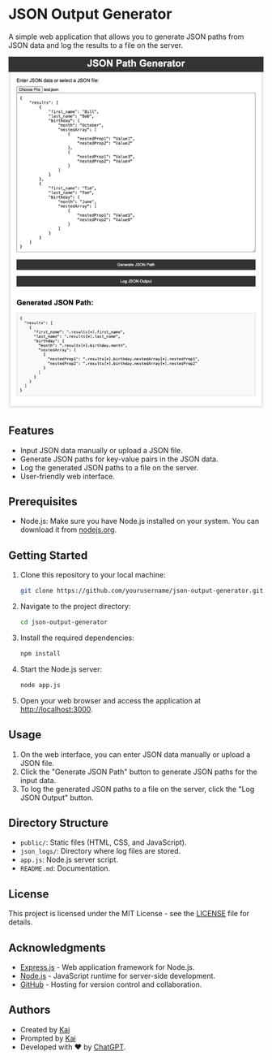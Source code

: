 # JSON Output Generator

A simple web application that allows you to generate JSON paths from JSON data and log the results to a file on the server.

![screenshot of app interface](image.png)

## Features

- Input JSON data manually or upload a JSON file.
- Generate JSON paths for key-value pairs in the JSON data.
- Log the generated JSON paths to a file on the server.
- User-friendly web interface.

## Prerequisites

- Node.js: Make sure you have Node.js installed on your system. You can download it from [nodejs.org](https://nodejs.org/).

## Getting Started

1. Clone this repository to your local machine:

   ```bash
   git clone https://github.com/yourusername/json-output-generator.git
   ```

2. Navigate to the project directory:

   ```bash
   cd json-output-generator
   ```

3. Install the required dependencies:

   ```bash
   npm install
   ```

4. Start the Node.js server:

   ```bash
   node app.js
   ```

5. Open your web browser and access the application at [http://localhost:3000](http://localhost:3000).

## Usage

1. On the web interface, you can enter JSON data manually or upload a JSON file.
2. Click the "Generate JSON Path" button to generate JSON paths for the input data.
3. To log the generated JSON paths to a file on the server, click the "Log JSON Output" button.

## Directory Structure

- `public/`: Static files (HTML, CSS, and JavaScript).
- `json_logs/`: Directory where log files are stored.
- `app.js`: Node.js server script.
- `README.md`: Documentation.

## License

This project is licensed under the MIT License - see the [LICENSE](LICENSE) file for details.

## Acknowledgments

- [Express.js](https://expressjs.com/) - Web application framework for Node.js.
- [Node.js](https://nodejs.org/) - JavaScript runtime for server-side development.
- [GitHub](https://github.com/) - Hosting for version control and collaboration.

## Authors

- Created by [Kai](https://github.com/kai-wss/)
- Prompted by [Kai](https://github.com/kai-wss/)
- Developed with ❤️ by [ChatGPT](https://github.com/chatgpt).
